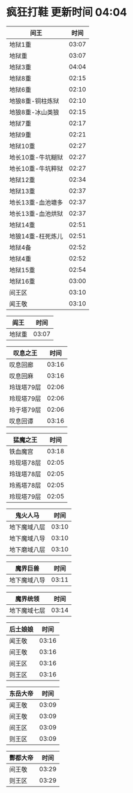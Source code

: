 # 疯狂打鞋 更新时间 04:04

| 间王   | 时间    |
|--------|-------|
| 地狱1重 | 03:07 |
| 地狱重 | 03:07 |
| 地狱3重 | 04:04 |
| 地狱8重 | 02:15 |
| 地狱6重 | 02:10 |
| 地狼8重-铜柱炼狱 | 02:10 |
| 地狼8重-冰山类狼 | 02:15 |
| 地狱7重 | 02:17 |
| 地狱9重 | 02:21 |
| 地狱10重 | 02:27 |
| 地长10重-牛坑糊狱 | 02:27 |
| 地长10重-牛坑粹狱 | 02:27 |
| 地狱12重 | 02:34 |
| 地狱13重 | 02:37 |
| 地长13重-血池塘多 | 02:37 |
| 地长13重-血池烘狱 | 02:37 |
| 地狱14重 | 02:51 |
| 地狼14重-枉死炼儿 | 02:51 |
| 地狱4备 | 02:52 |
| 地狱4重 | 02:52 |
| 地狱15重 | 02:54 |
| 地狱16重 | 03:00 |
| 间王区 | 03:10 |
| 闻王敬 | 03:10 |

| 阎王   | 时间    |
|--------|-------|
| 地狱重 | 03:07 |

| 叹息之王   | 时间    |
|--------|-------|
| 叹息回廊 | 03:16 |
| 叹息回麻 | 03:16 |
| 玲珑塔79层 | 02:06 |
| 玲现塔79层 | 02:06 |
| 玲于塔79层 | 02:06 |
| 叹息回谭 | 03:16 |

| 猛魔之王   | 时间    |
|--------|-------|
| 铁血魔宫 | 03:18 |
| 玲现塔78层 | 02:05 |
| 玲珑塔78层 | 02:05 |
| 玲焉塔78层 | 02:05 |
| 玲现塔79层 | 02:05 |

| 鬼火人马   | 时间    |
|--------|-------|
| 地下魔域八层 | 03:10 |
| 地下魔域八导 | 03:10 |
| 地下磨域八层 | 03:10 |

| 魔界巨兽   | 时间    |
|--------|-------|
| 地下魔域八导 | 03:11 |

| 魔界统领   | 时间    |
|--------|-------|
| 地下魔域七层 | 03:14 |

| 后土娘娘   | 时间    |
|--------|-------|
| 闻王敬 | 03:16 |
| 间王敬 | 03:16 |
| 间王区 | 03:16 |
| 则王区 | 03:16 |

| 东岳大帝   | 时间    |
|--------|-------|
| 闻王敬 | 03:09 |
| 间王敬 | 03:09 |
| 间王区 | 03:09 |
| 则王区 | 03:09 |

| 酆都大帝   | 时间    |
|--------|-------|
| 间王敬 | 03:29 |
| 则王区 | 03:29 |